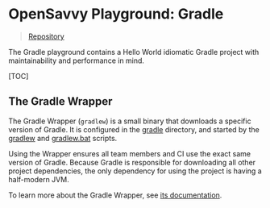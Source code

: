 # OpenSavvy Playground: Gradle

> [Repository](https://gitlab.com/opensavvy/playgrounds/gradle)

The Gradle playground contains a Hello World idiomatic Gradle project with maintainability and performance in mind.

[TOC]

## The Gradle Wrapper

The Gradle Wrapper (`gradlew`) is a small binary that downloads a specific version of Gradle.
It is configured in the [gradle](../../gradle/wrapper) directory, and started by the [gradlew](../../gradlew) and [gradlew.bat](../../gradlew.bat) scripts.

Using the Wrapper ensures all team members and CI use the exact same version of Gradle.
Because Gradle is responsible for downloading all other project dependencies, the only dependency for using the project is having a half-modern JVM.

To learn more about the Gradle Wrapper, see [its documentation](https://docs.gradle.org/current/userguide/gradle_wrapper.html).
